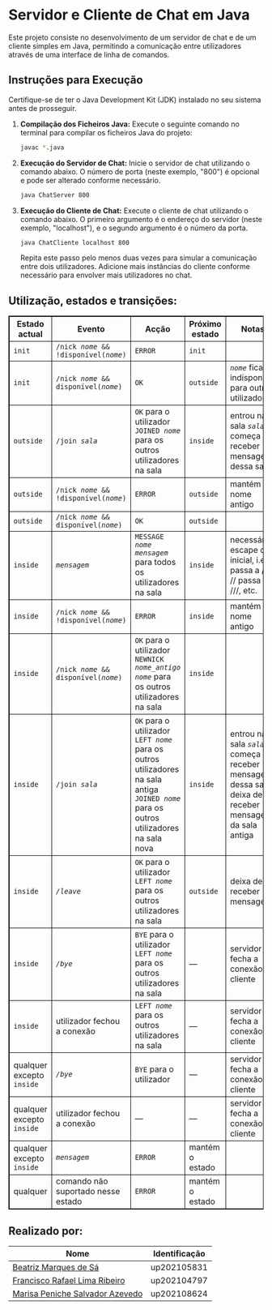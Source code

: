 # Servidor e Cliente de Chat em Java

Este projeto consiste no desenvolvimento de um servidor de chat e de um cliente simples em Java, permitindo a comunicação entre utilizadores através de uma interface de linha de comandos.


## Instruções para Execução

Certifique-se de ter o Java Development Kit (JDK) instalado no seu sistema antes de prosseguir.

1. **Compilação dos Ficheiros Java:**
    Execute o seguinte comando no terminal para compilar os ficheiros Java do projeto:
    ```bash
    javac *.java
    ```
2. **Execução do Servidor de Chat:**
    Inicie o servidor de chat utilizando o comando abaixo. O número de porta (neste exemplo, "800") é opcional e pode ser alterado conforme necessário.
    ```bash
    java ChatServer 800
    ```

3. **Execução do Cliente de Chat:**
    Execute o cliente de chat utilizando o comando abaixo. O primeiro argumento é o endereço do servidor (neste exemplo, "localhost"), e o segundo argumento é o número da porta.

    ```bash
    java ChatCliente localhost 800
    ```

    Repita este passo pelo menos duas vezes para simular a comunicação entre dois utilizadores. Adicione mais instâncias do cliente conforme necessário para envolver mais utilizadores no chat.
   
## Utilização, estados e transições:

<div>
<table style="border: 1px solid black;">
   
   <thead>
      <tr>
         <th style="border: 1px solid black;">Estado actual</th>
         <th style="border: 1px solid black;">Evento</th>
         <th style="border: 1px solid black;">Acção</th>
         <th style="border: 1px solid black;">Próximo estado</th>
         <th style="border: 1px solid black;">Notas</th>
      </tr>
   </thead>
   <tbody>
      <tr>
         <td style="border: 1px solid black;"><code>init</code></td>
         <td style="border: 1px solid black;"><code>/nick <i>nome</i> &amp;&amp; !disponível(<i>nome</i>)</code></td>
         <td style="border: 1px solid black;"><code>ERROR</code></td>
         <td style="border: 1px solid black;"><code>init</code></td>
         <td style="border: 1px solid black;"></td>
      </tr>
      <tr>
         <td style="border: 1px solid black;"><code>init</code></td>
         <td style="border: 1px solid black;"><code>/nick <i>nome</i> &amp;&amp; disponível(<i>nome</i>)</code></td>
         <td style="border: 1px solid black;"><code>OK</code></td>
         <td style="border: 1px solid black;"><code>outside</code></td>
         <td style="border: 1px solid black;"><code><i>nome</i></code> fica indisponível para outros utilizadores</td>
      </tr>
      <tr>
         <td style="border: 1px solid black;"><code>outside</code></td>
         <td style="border: 1px solid black;"><code>/join <i>sala</i></code></td>
         <td style="border: 1px solid black;"><code>OK</code> para o utilizador<br><code>JOINED <i>nome</i></code> para os outros utilizadores na sala</td>
         <td style="border: 1px solid black;"><code>inside</code></td>
         <td style="border: 1px solid black;">entrou na sala <code><i>sala</i></code>; começa a receber mensagens dessa sala</td>
      </tr>
      <tr>
         <td style="border: 1px solid black;"><code>outside</code></td>
         <td style="border: 1px solid black;"><code>/nick <i>nome</i> &amp;&amp; !disponível(<i>nome</i>)</code></td>
         <td style="border: 1px solid black;"><code>ERROR</code></td>
         <td style="border: 1px solid black;"><code>outside</code></td>
         <td style="border: 1px solid black;">mantém o nome antigo</td>
      </tr>
      <tr>
         <td style="border: 1px solid black;"><code>outside</code></td>
         <td style="border: 1px solid black;"><code>/nick <i>nome</i> &amp;&amp; disponível(<i>nome</i>)</code></td>
         <td style="border: 1px solid black;"><code>OK</code></td>
         <td style="border: 1px solid black;"><code>outside</code></td>
         <td style="border: 1px solid black;"></td>
      </tr>
      <tr>
         <td style="border: 1px solid black;"><code>inside</code></td>
         <td style="border: 1px solid black;"><code><i>mensagem</i></code></td>
         <td style="border: 1px solid black;"><code>MESSAGE <i>nome mensagem</i></code> para todos os utilizadores na sala</td>
         <td style="border: 1px solid black;"><code>inside</code></td>
         <td style="border: 1px solid black;">necessário escape de / inicial, i.e., / passa a //, // passa a ///, etc.</td>
      </tr>
      <tr>
         <td style="border: 1px solid black;"><code>inside</code></td>
         <td style="border: 1px solid black;"><code>/nick <i>nome</i> &amp;&amp; !disponível(<i>nome</i>)</code></td>
         <td style="border: 1px solid black;"><code>ERROR</code></td>
         <td style="border: 1px solid black;"><code>inside</code></td>
         <td style="border: 1px solid black;">mantém o nome antigo</td>
      </tr>
      <tr>
         <td style="border: 1px solid black;"><code>inside</code></td>
         <td style="border: 1px solid black;"><code>/nick <i>nome</i> &amp;&amp; disponível(<i>nome</i>)</code></td>
         <td style="border: 1px solid black;"><code>OK</code> para o utilizador<br><code>NEWNICK <i>nome_antigo nome</i></code> para os outros utilizadores na sala</td>
         <td style="border: 1px solid black;"><code>inside</code></td>
         <td style="border: 1px solid black;"></td>
      </tr>
      <tr>
         <td style="border: 1px solid black;"><code>inside</code></td>
         <td style="border: 1px solid black;"><code>/join <i>sala</i></code></td>
         <td style="border: 1px solid black;"><code>OK</code> para o utilizador<br><code>LEFT <i>nome</i></code> para os outros utilizadores na sala antiga<br><code>JOINED <i>nome</i></code> para os outros utilizadores na sala nova</td>
         <td style="border: 1px solid black;"><code>inside</code></td>
         <td style="border: 1px solid black;">entrou na sala <code><i>sala</i></code>; começa a receber mensagens dessa sala; deixa de receber mensagens da sala antiga</td>
      </tr>
      <tr>
         <td style="border: 1px solid black;"><code>inside</code></td>
         <td style="border: 1px solid black;"><code><i>/leave</i></code></td>
         <td style="border: 1px solid black;"><code>OK</code> para o utilizador<br><code>LEFT <i>nome</i></code> para os outros utilizadores na sala</td>
         <td style="border: 1px solid black;"><code>outside</code></td>
         <td style="border: 1px solid black;">deixa de receber mensagens</td>
      </tr>
      <tr>
         <td style="border: 1px solid black;"><code>inside</code></td>
         <td style="border: 1px solid black;"><code><i>/bye</i></code></td>
         <td style="border: 1px solid black;"><code>BYE</code> para o utilizador<br><code>LEFT <i>nome</i></code> para os outros utilizadores na sala</td>
         <td style="border: 1px solid black;">—</td>
         <td style="border: 1px solid black;">servidor fecha a conexão ao cliente</td>
      </tr>
      <tr>
         <td style="border: 1px solid black;"><code>inside</code></td>
         <td style="border: 1px solid black;">utilizador fechou a conexão</td>
         <td style="border: 1px solid black;"><code>LEFT <i>nome</i></code> para os outros utilizadores na sala</td>
         <td style="border: 1px solid black;">—</td>
         <td style="border: 1px solid black;">servidor fecha a conexão ao cliente</td>
      </tr>
      <tr>
         <td style="border: 1px solid black;">qualquer excepto <code>inside</code></td>
         <td style="border: 1px solid black;"><code><i>/bye</i></code></td>
         <td style="border: 1px solid black;"><code>BYE</code> para o utilizador</td>
         <td style="border: 1px solid black;">—</td>
         <td style="border: 1px solid black;">servidor fecha a conexão ao cliente</td>
      </tr>
      <tr>
         <td style="border: 1px solid black;">qualquer excepto <code>inside</code></td>
         <td style="border: 1px solid black;">utilizador fechou a conexão</td>
         <td style="border: 1px solid black;">—</td>
         <td style="border: 1px solid black;">—</td>
         <td style="border: 1px solid black;">servidor fecha a conexão ao cliente</td>
      </tr>
      <tr>
         <td style="border: 1px solid black;">qualquer excepto <code>inside</code></td>
         <td style="border: 1px solid black;"><code><i>mensagem</i></code></td>
         <td style="border: 1px solid black;"><code>ERROR</code></td>
         <td style="border: 1px solid black;">mantém o estado</td>
         <td style="border: 1px solid black;"></td>
      </tr>
      <tr>
         <td style="border: 1px solid black;">qualquer</td>
         <td style="border: 1px solid black;">comando não suportado nesse estado</td>
         <td style="border: 1px solid black;"><code>ERROR</code></td>
         <td style="border: 1px solid black;">mantém o estado</td>
         <td style="border: 1px solid black;"></td>
      </tr>
   </tbody>
</table>
</div>



## Realizado por:

|Nome|Identificação|
|----|-------------|
| [Beatriz Marques de Sá](https://github.com/beatrizmsa) | up202105831 |
| [Francisco Rafael Lima Ribeiro](https://github.com/franciscoribeiro2003) | up202104797 |
| [Marisa Peniche Salvador Azevedo](https://github.com/marisaazevedo) | up202108624 |

